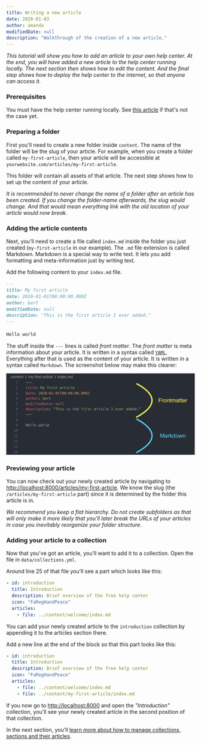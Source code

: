 ```yaml
---
title: Writing a new article
date: 2020-01-03
author: amanda
modifiedDate: null
description: "Walkthrough of the creation of a new article."
---
```


_This tutorial will show you how to add an article to your own help center. At the end, you will have added a new article to the help center running locally. The next section then shows how to edit the content. And the final step shows how to deploy the help center to the internet, so that anyone can access it._

### Prerequisites

You must have the help center running locally. See [this article](/articles/run-locally) if that's not the case yet.

### Preparing a folder

First you'll need to create a new folder inside `content`. The name of the folder will be the slug of your article. For example, when you create a folder called `my-first-article`, then your article will be accessible at `yourwebsite.com/articles/my-first-article`.

This folder will contain all assets of that article. The next step shows how to set up the content of your article.

_It is recommended to never change the name of a folder after an article has been created. If you change the folder-name afterwards, the slug would change. And that would mean everything link with the old location of your article would now break._

### Adding the article contents

Next, you'll need to create a file called `index.md` inside the folder you just created (`my-first-article` in our example). The `.md` file extension is called Markdown. Markdown is a special way to write text. It lets you add formatting and meta-information just by writing text.

Add the following content to your `index.md` file.

```md
---
title: My first article
date: 2020-01-01T00:00:00.000Z
author: bert
modifiedDate: null
description: "This is the first article I ever added."
---

Hello world
```

The stuff inside the `---` lines is called _front matter_. The _front matter_ is meta information about your article. It is written in a syntax called [`YAML`](https://en.wikipedia.org/wiki/YAML). Everything after that is used as the content of your article. It is written in a syntax called `Markdown`. The screenshot below may make this clearer:

![Screenshot showing the difference between YAML and Markdown sections inside the article](./frontmatter.png)

### Previewing your article

You can now check out your newly created article by navigating to [http://localhost:8000/articles/my-first-article](http://localhost:8000/articles/my-first-article). We know the slug (the `/articles/my-first-article` part) since it is determined by the folder this article is in.

_We recommend you keep a flat hierarchy. Do not create subfolders as that will only make it more likely that you'll later break the URLs of your articles in case you inevitably reorganize your folder structure._

### Adding your article to a collection

Now that you've got an article, you'll want to add it to a collection. Open the file in `data/collections.yml`.

Around line 25 of that file you'll see a part which looks like this:

```yaml
- id: introduction
  title: Introduction
  description: Brief overview of the free help center
  icon: "FaRegHandPeace"
  articles:
    - file: ../content/welcome/index.md
```

You can add your newly created article to the `introduction` collection by appending it to the articles section there.

Add a new line at the end of the block so that this part looks like this:

```yaml
- id: introduction
  title: Introduction
  description: Brief overview of the free help center
  icon: "FaRegHandPeace"
  articles:
    - file: ../content/welcome/index.md
    - file: ../content/my-first-article/index.md
```

If you now go to [http://localhost:8000](http://localhost:8000) and open the _"Introduction"_ collection, you'll see your newly created article in the second position of that collection.

In the next section, you'll [learn more about how to manage collections, sections and their articles](/articles/managing-collections).
